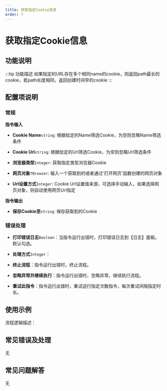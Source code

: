 ```yaml
---
title: 获取指定Cookie信息
order: 7
---
```


# 获取指定Cookie信息

## 功能说明

:::tip 功能描述
如果指定的URL存在多个相同name的cookie，则返回path最长的cookie，若path长度相同，返回创建时间早的cookie
:::

## 配置项说明

### 常规

**指令输入**

- **Cookie Name**`string`: 根据给定的Name筛选Cookie，为空则忽略Name筛选条件

- **Cookie Url**`string`: 根据给定的Url筛选Cookie，为空则忽略Url筛选条件

- **浏览器类型**`Integer`: 获取指定类型浏览器Cookie

- **网页对象**`TBrowser`: 输入一个获取到的或者通过'打开网页'函数创建的网页对象

- **Url设置方式**`Integer`: Cookie Url设置值来源，可选择手动输入，如果选择网页对象，则自动使用网页Url指定


**指令输出**

- **保存Cookie至**`string`: 保存获取到的Cookie

### 错误处理

- **打印错误日志**`Boolean`：当指令运行出错时，打印错误日志到【日志】面板。默认勾选。

- **处理方式**`Integer`：

 - **终止流程**：指令运行出错时，终止流程。

 - **忽略异常并继续执行**：指令运行出错时，忽略异常，继续执行流程。

 - **重试此指令**：指令运行出错时，重试运行指定次数指令，每次重试间隔指定时长。

## 使用示例

流程逻辑描述：

## 常见错误及处理

无

## 常见问题解答

无

